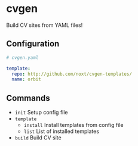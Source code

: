 # cvgen

Build CV sites from YAML files!

## Configuration

```yaml
# cvgen.yaml

template:
  repo: http://github.com/noxt/cvgen-templates/
  name: orbit
```

## Commands

* `init` Setup config file
* `template`
    * `install` Install templates from config file
    * `list` List of installed templates
* `build` Build CV site